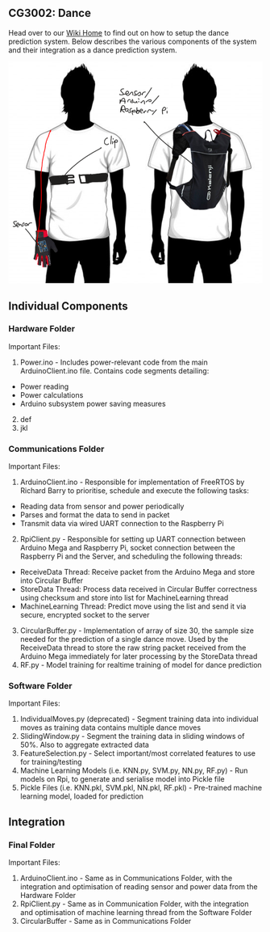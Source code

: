 ## CG3002: Dance

Head over to our [Wiki Home][wiki] to find out on how to setup the dance prediction system. Below describes the various components of the system and their integration as a dance prediction system.

<p align="center">
  <img src="/images/main.jpg">
</p>

[wiki]:https://github.com/weikangong/CG3002/wiki

## Individual Components

### Hardware Folder

Important Files:
1. Power.ino - Includes power-relevant code from the main ArduinoClient.ino file. Contains code segments detailing:
  * Power reading
  * Power calculations
  * Arduino subsystem power saving measures
2. def
3. jkl

### Communications Folder

Important Files:
1. ArduinoClient.ino - Responsible for implementation of FreeRTOS by Richard Barry to prioritise, schedule and execute the following tasks:
  * Reading data from sensor and power periodically
  * Parses and format the data to send in packet
  * Transmit data via wired UART connection to the Raspberry Pi
2. RpiClient.py - Responsible for setting up UART connection between Arduino Mega and Raspberry Pi, socket connection between the Raspberry Pi and the Server, and scheduling the following threads:
  * ReceiveData Thread: Receive packet from the Arduino Mega and store into Circular Buffer
  * StoreData Thread: Process data received in Circular Buffer correctness using checksum and store into list for MachineLearning thread
  * MachineLearning Thread: Predict move using the list and send it via secure, encrypted socket to the server
3. CircularBuffer.py - Implementation of array of size 30, the sample size needed for the prediction of a single dance move. Used by the ReceiveData thread to store the raw string packet received from the Arduino Mega immediately for later processing by the StoreData thread
4. RF.py - Model training for realtime training of model for dance prediction

### Software Folder

Important Files:
1. IndividualMoves.py (deprecated) - Segment training data into individual moves as training data contains multiple dance moves
2. SlidingWindow.py - Segment the training data in sliding windows of 50%. Also to aggregate extracted data
3. FeatureSelection.py - Select important/most correlated features to use for training/testing
4. Machine Learning Models (i.e. KNN.py, SVM.py, NN.py, RF.py) - Run models on Rpi, to generate and serialise model into Pickle file
5. Pickle Files (i.e. KNN.pkl, SVM.pkl, NN.pkl, RF.pkl) - Pre-trained machine learning model, loaded for prediction

## Integration

### Final Folder

Important Files:
1. ArduinoClient.ino - Same as in Communications Folder, with the integration and optimisation of reading sensor and power data from the Hardware Folder
2. RpiClient.py - Same as in Communication Folder, with the integration and optimisation of machine learning thread from the Software Folder
3. CircularBuffer - Same as in Communications Folder
